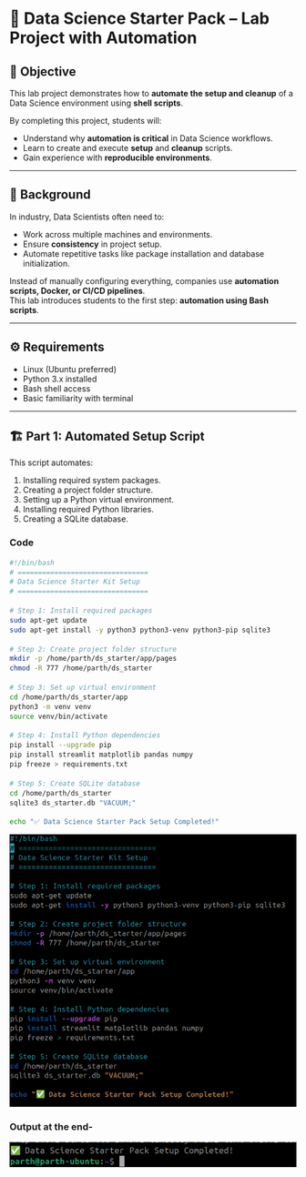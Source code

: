 # 🧪 Data Science Starter Pack – Lab Project with Automation

## 🎯 Objective
This lab project demonstrates how to **automate the setup and cleanup** of a Data Science environment using **shell scripts**.  

By completing this project, students will:  
- Understand why **automation is critical** in Data Science workflows.  
- Learn to create and execute **setup** and **cleanup** scripts.  
- Gain experience with **reproducible environments**.  

---

## 📘 Background
In industry, Data Scientists often need to:  
- Work across multiple machines and environments.  
- Ensure **consistency** in project setup.  
- Automate repetitive tasks like package installation and database initialization.  

Instead of manually configuring everything, companies use **automation scripts, Docker, or CI/CD pipelines**.  
This lab introduces students to the first step: **automation using Bash scripts**.

---

## ⚙️ Requirements
- Linux (Ubuntu preferred)  
- Python 3.x installed  
- Bash shell access  
- Basic familiarity with terminal  

---

## 🏗️ Part 1: Automated Setup Script

This script automates:  
1. Installing required system packages.  
2. Creating a project folder structure.  
3. Setting up a Python virtual environment.  
4. Installing required Python libraries.  
5. Creating a SQLite database.  

### Code
```bash
#!/bin/bash
# ================================
# Data Science Starter Kit Setup
# ================================

# Step 1: Install required packages
sudo apt-get update
sudo apt-get install -y python3 python3-venv python3-pip sqlite3

# Step 2: Create project folder structure
mkdir -p /home/parth/ds_starter/app/pages
chmod -R 777 /home/parth/ds_starter

# Step 3: Set up virtual environment
cd /home/parth/ds_starter/app
python3 -m venv venv
source venv/bin/activate

# Step 4: Install Python dependencies
pip install --upgrade pip
pip install streamlit matplotlib pandas numpy
pip freeze > requirements.txt

# Step 5: Create SQLite database
cd /home/parth/ds_starter
sqlite3 ds_starter.db "VACUUM;"

echo "✅ Data Science Starter Pack Setup Completed!"

```


![alt text](shell_script_image/starterkitsh.png)


### Output at the end-


![alt text](shell_script_image/completedsh.png)
